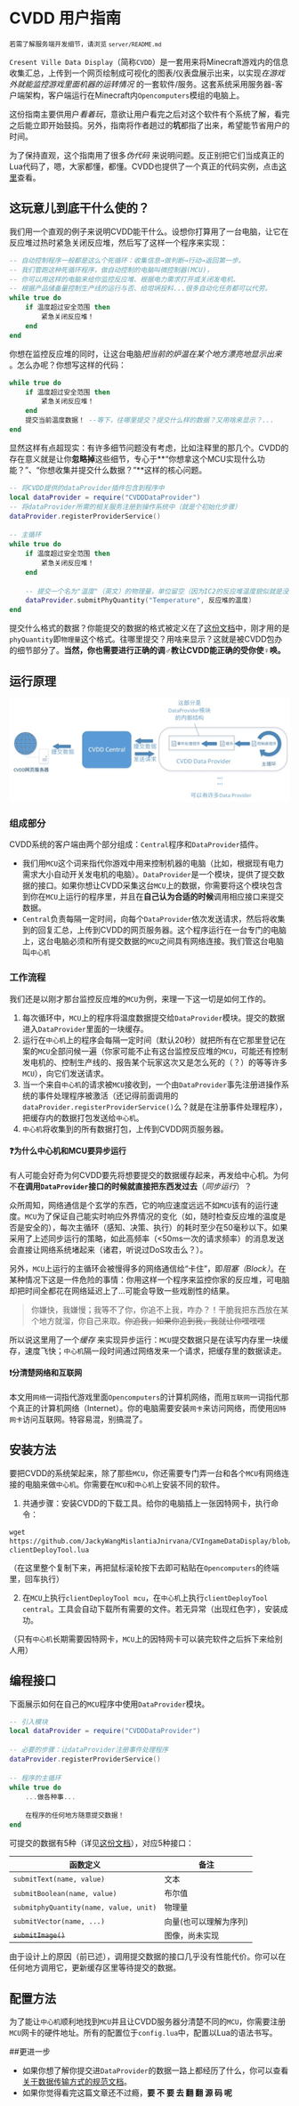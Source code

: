 # CVDD 用户指南

<small>若需了解服务端开发细节，请浏览 `server/README.md`</small>

`Cresent Ville Data Display`（简称`CVDD`）是一套用来将Minecraft游戏内的信息收集汇总，上传到一个网页绘制成可视化的图表/仪表盘展示出来，以实现*在游戏外就能监控游戏里面机器的运转情况* 的一套软件/服务。这套系统采用服务器-客户端架构，客户端运行在Minecraft内`Opencomputers`模组的电脑上。

这份指南主要供用户*看着玩*，意欲让用户看完之后对这个软件有个系统了解，看完之后能立即开始鼓捣。另外，指南将作者趟过的**坑**都指了出来，希望能节省用户的时间。

为了保持直观，这个指南用了很多*伪代码* 来说明问题。反正别把它们当成真正的Lua代码了，嗯，大家都懂，都懂。CVDD也提供了一个真正的代码实例，点击[这里](https://github.com/JackyWangMislantiaJnirvana/CVIngameDataDisplay/blob/client/client/src/example_MCU.lua)查看。

## 这玩意儿到底干什么使的？

我们用一个直观的例子来说明CVDD能干什么。设想你打算用了一台电脑，让它在反应堆过热时紧急关闭反应堆，然后写了这样一个程序来实现：

``` lua
-- 自动控制程序一般都是这么个死循环：收集信息→做判断→行动→返回第一步。
-- 我们管跑这种死循环程序，做自动控制的电脑叫微控制器(MCU)，
-- 你可以用这样的电脑来给你监控反应堆、根据电力需求打开或关闭发电机、
-- 根据产品储备量控制生产线的运行与否、给坩埚投料...很多自动化任务都可以代劳。
while true do
    if 温度超过安全范围 then
        紧急关闭反应堆！
    end
end
```

你想在监控反应堆的同时，让这台电脑*把当前的炉温在某个地方漂亮地显示出来* 。怎么办呢？你想写这样的代码：

``` lua
while true do
    if 温度超过安全范围 then
        紧急关闭反应堆！
    end
    提交当前温度数据！ --等下，往哪里提交？提交什么样的数据？又用啥来显示？...
end
```

显然这样有点超现实：有许多细节问题没有考虑，比如注释里的那几个。CVDD的存在意义就是让你**忽略掉**这些细节，专心于**“你想拿这个MCU实现什么功能？”、“你想收集并提交什么数据？”**这样的核心问题。

```lua
-- 将CVDD提供的dataProvider插件包含到程序中
local dataProvider = require("CVDDDataProvider")
-- 将dataProvider所需的相关服务注册到操作系统中（就是个初始化步骤）
dataProvider.registerProviderService()

-- 主循环
while true do
    if 温度超过安全范围 then
        紧急关闭反应堆！
    end
    
    -- 提交一个名为"温度"（英文）的物理量，单位留空（因为IC2的反应堆温度貌似就是没有单位...）
    dataProvider.submitPhyQuantity("Temperature", 反应堆的温度)
end
```

提交什么格式的数据？你能提交的数据的格式被定义在了[这份文档](data_types.md)中，刚才用的是`phyQuantity`即`物理量`这个格式。往哪里提交？用啥来显示？这就是被CVDD包办的细节部分了。**当然，你也需要进行正确的调♂教让CVDD能正确的受你使♀唤。**

## 运行原理

![CVDDClient原理图](https://github.com/JackyWangMislantiaJnirvana/CVIngameDataDisplay/raw/master/client/doc/CVDDClient%E5%8E%9F%E7%90%86%E5%9B%BE.jpg)

### 组成部分

CVDD系统的客户端由两个部分组成：`Central`程序和`DataProvider`插件。

- 我们用`MCU`这个词来指代你游戏中用来控制机器的电脑（比如，根据现有电力需求大小自动开关发电机的电脑）。`DataProvider`是一个模块，提供了提交数据的接口。如果你想让CVDD采集这台`MCU`上的数据，你需要将这个模块包含到你在`MCU`上运行的程序里，并且在**自己认为合适的时候**调用相应接口来提交数据。
- `Central`负责每隔一定时间，向每个`DataProvider`依次发送请求，然后将收集到的回复汇总，上传到CVDD的网页服务器。这个程序运行在一台专门的电脑上，这台电脑必须和所有提交数据的`MCU`之间具有网络连接。我们管这台电脑叫`中心机`

### 工作流程

我们还是以刚才那台监控反应堆的`MCU`为例，来理一下这一切是如何工作的。

1. 每次循环中，`MCU`上的程序将温度数据提交给`DataProvider`模块。提交的数据进入`DataProvider`里面的一块缓存。
2. 运行在`中心机`上的程序会每隔一定时间（默认20秒）就把所有在它那里登记在案的`MCU`全部问候一遍（你家可能不止有这台监控反应堆的`MCU`，可能还有控制发电机的、控制生产线的、报告某个玩家这次又是怎么死的（？）的等等许多`MCU`），向它们发送请求。
3. 当一个来自`中心机`的请求被`MCU`接收到，一个由`DataProvider`事先注册进操作系统的事件处理程序被激活（还记得前面调用的`dataProvider.registerProviderService()`么？就是在注册事件处理程序），把缓存内的数据打包发送给`中心机`。
4. `中心机`将收集到的所有数据打包，上传到CVDD网页服务器。

#### ❓为什么中心机和MCU要异步运行

有人可能会好奇为何CVDD要先将想要提交的数据缓存起来，再发给中心机。为何不**在调用`DataProvider`接口的时候就直接把东西发过去**（*同步运行*）？

众所周知，网络通信是个玄学的东西，它的响应速度远远不如`MCU`该有的运行速度。`MCU`为了保证自己能实时响应外界情况的变化（如，随时检查反应堆的温度是否是安全的），每次主循环（感知、决策、执行）的耗时至少在50毫秒以下。如果采用了上述同步运行的策略，如此高频率（<50ms一次的请求频率）的消息发送会直接让网络系统堵起来（诸君，听说过DoS攻击么？）。

另外，`MCU`上运行的主循环会被慢得多的网络通信给“卡住”，即*阻塞（Block）*。在某种情况下这是一件危险的事情：你用这样一个程序来监控你家的反应堆，可电脑却把时间全都花在网络延迟上了...可能会导致一些戏剧性的结果。

> 你嫌快，我嫌慢；我等不了你，你追不上我，咋办？！干脆我把东西放在某个地方就溜，你自己来取。~~你追我，如果你追到我，我就让你嘿嘿嘿~~

所以说这里用了一个*缓存* 来实现异步运行：`MCU`提交数据只是在读写内存里一块缓存，速度飞快；`中心机`隔一段时间通过网络发来一个请求，把缓存里的数据读走。

#### ❗分清楚网络和互联网

本文用`网络`一词指代游戏里面`Opencomputers`的计算机网络，而用`互联网`一词指代那个真正的计算机网络（Internet）。你的电脑需要安装`网卡`来访问网络，而使用`因特网卡`访问互联网。特容易混，别搞混了。

## 安装方法

要把CVDD的系统架起来，除了那些`MCU`，你还需要专门弄一台和各个`MCU`有网络连接的电脑来做`中心机`。你需要在`MCU`和`中心机`上安装不同的软件。



1. 共通步骤：安装CVDD的下载工具。给你的电脑插上一张因特网卡，执行命令：

``` shell
wget https://github.com/JackyWangMislantiaJnirvana/CVIngameDataDisplay/blob/client/client/tools/clientDeployTool.lua clientDeployTool.lua
```

（在这里整个复制下来，再把鼠标滚轮按下去即可粘贴在`Opencomputers`的终端里，回车执行）

2. 在`MCU`上执行`clientDeployTool mcu`，在`中心机`上执行`clientDeployTool central`。工具会自动下载所有需要的文件。若无异常（出现红色字），安装成功。

（只有`中心机`长期需要因特网卡，`MCU`上的因特网卡可以装完软件之后拆下来给别人用）

## 编程接口

下面展示如何在自己的`MCU`程序中使用`DataProvider`模块。

```lua
-- 引入模块
local dataProvider = require("CVDDDataProvider")

-- 必要的步骤：让dataProvider注册事件处理程序
dataProvider.registerProviderService()

-- 程序的主循环
while true do
    ...做各种事...
    
    在程序的任何地方随意提交数据！
end
```

可提交的数据有5种（详见[这份文档](data_types.md)），对应5种接口：

| 函数定义                               | 备注                   |
| -------------------------------------- | ---------------------- |
| `submitText(name, value)`              | 文本                   |
| `submitBoolean(name, value)`           | 布尔值                 |
| `submitphyQuantity(name, value, unit)` | 物理量                 |
| `submitVector(name, ...)`              | 向量(也可以理解为序列) |
| ~~`submitImage()`~~                    | 图像，尚未实现         |

由于设计上的原因（前已述），调用提交数据的接口几乎没有性能代价。你可以在任何地方调用它，更新缓存区里等待提交的数据。

## 配置方法

为了能让`中心机`顺利地找到`MCU`并且让CVDD服务器分清楚不同的`MCU`，你需要注册`MCU`网卡的硬件地址。所有的配置位于`config.lua`中，配置以Lua的语法书写。



##更进一步

- 如果你想了解你提交进`DataProvider`的数据一路上都经历了什么，你可以查看[关于数据传输方式的规范文档](com_mechanism.md)。
- 如果你觉得看完这篇文章还不过瘾，**要 不 要 去 翻 翻 源 码 呢**



